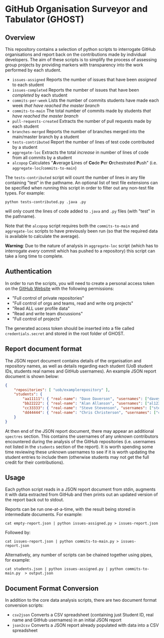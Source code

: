 # GitHub Organisation Surveyor and Tabulator (GHOST)

## Overview

This repository contains a selection of python scripts to interrogate GitHub organisations
and report back on the contributions made by individual developers. The aim of these scripts
is to simplify the process of assessing group projects by providing markers with transparency
into the work performed by each student.

- `issues-assigned` Reports the number of issues that have been _assigned_ to each student
- `issues-completed` Reports the number of issues that have been _completed_ by each student
- `commits-per-week` Lists the number of commits students have made each week _that have reached the master branch_
- `commits-to-main` The total number of commits made by students _that have reached the master branch_
- `pull-requests-created` Extracts the number of pull requests made by each student
- `branches-merged` Reports the number of branches merged into the main/master branch by a student
- `tests-contributed` Report the number of lines of test code contributed by a student
- `aggregate-loc` Extracts the total _increase_ in number of lines of code from all commits by a student
- `alcopop` Calculates "**A**verage **L**ines of **Co**de **P**er **O**rchestrated **P**ush" (i.e. `aggregate-loc`/`commits-to-main`)

The `tests-contributed` script will count the number of lines in any file containing "test" in the pathname.
An optional list of test file extensions can be specified when running this script in order to
filter out any non-test file types. For example:
```
python tests-contributed.py .java .py
```
will only count the lines of code added to `.java` and `.py` files (with "test" in the pathname).

Note that the `alcopop` script requires both the `commits-to-main` and `aggregate-loc` scripts
to have previously been run (so that the required data is available to calculate the average).

**Warning**: Due to the nature of analysis in `aggregate-loc` script (which has to interrogate
_every_ commit which has pushed to a repository) this script can take a long time to complete.

## Authentication

In order to run the scripts, you will need to create a personal access token on the
[GitHub Website](https://github.com/settings/tokens) with the following permissions:
- "Full control of private repositories"
- "Full control of orgs and teams, read and write org projects"
- "Read ALL user profile data"
- "Read and write team discussions"
- "Full control of projects"

The generated access token should be inserted into a file called `credentials.secret` and stored
in the root folder of GHOST.

## Report document format

The JSON report document contains details of the organisation and repository names,
as well as details regarding each student (UoB student IDs, students real names and GitHub usernames).
An example JSON report document is shown below:

```JSON
{
    "repositories": [ "uob/examplerepository" ],
    "students": {
        "aa11111": { "real-name": "Dave Daverson", "usernames": ["davey"] },
        "bb22222": { "real-name": "Alan Allanson", "usernames": ["al123"] },
        "cc33333": { "real-name": "Steve Stevenson", "usernames": ["stevie"] },
        "dd44444": { "real-name": "Chris Christerson", "usernames": ["chrissy"] }
    }
}
```

At then end of the JSON report document, there may appear an additional `spectres` section.
This contains the usernames of any unknown contributors encountered during the analysis of the GitHub
repositories (i.e. usernames not listed in the `students` section of the report). It is worth
spending some time reviewing these unknown usernames to see if it is worth updating the student
entries to include them (otherwise students may not get the full credit for their contributions).

## Usage

Each python script reads in a JSON report document from stdin, augments it with data extracted from
GitHub and then prints out an updated version of the report back out to stdout.

Reports can be run one-at-a-time, with the result being stored in intermediate documents.
For example:
```
cat empty-report.json | python issues-assigned.py > issues-report.json
```
Followed by:
```
cat issues-report.json | python commits-to-main.py > issues-report.json
```
Alternatively, any number of scripts can be chained together using pipes, for example:
```
cat students.json | python issues-assigned.py | python commits-to-main.py  > output.json
```

## Document Format Conversion

In addition to the core data analysis scripts, there are two document format conversion scripts:
- `csv2json` Converts a CSV spreadsheet (containing just Student ID, real name and GitHub usernames) in an initial JSON report
- `json2csv` Converts a JSON report already populated with data into a CSV spreadsheet
